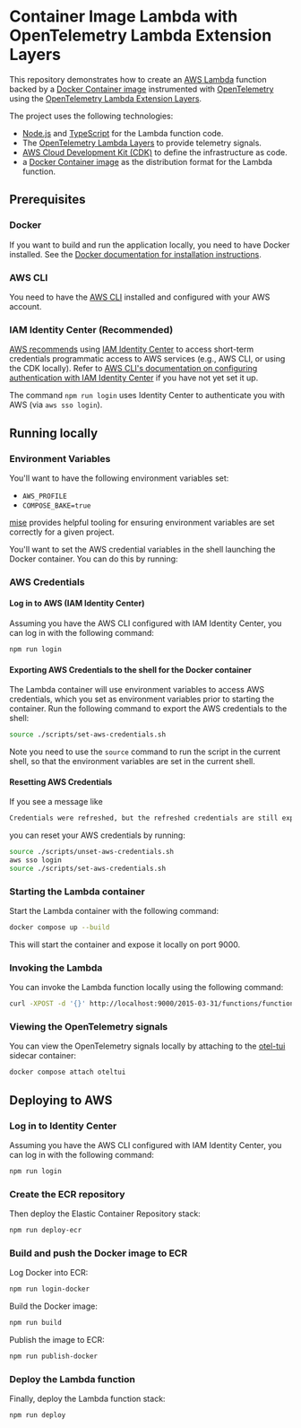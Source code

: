 # Container Image Lambda with OpenTelemetry Lambda Extension Layers

This repository demonstrates how to create an [AWS Lambda](https://docs.aws.amazon.com/lambda/) function backed by a [Docker Container image](https://docs.aws.amazon.com/lambda/latest/dg/images-create.html) instrumented with [OpenTelemetry](https://opentelemetry.io/) using the [OpenTelemetry Lambda Extension Layers](https://github.com/open-telemetry/opentelemetry-lambda/).

The project uses the following technologies:

- [Node.js](https://nodejs.org/) and [TypeScript](https://www.typescriptlang.org/) for the Lambda function code.
- The [OpenTelemetry Lambda Layers](https://github.com/open-telemetry/opentelemetry-lambda) to provide telemetry signals.
- [AWS Cloud Development Kit (CDK)](https://aws.amazon.com/cdk/) to define the infrastructure as code.
- a [Docker Container image](https://docs.aws.amazon.com/lambda/latest/dg/images-create.html) as the distribution format for the Lambda function.

## Prerequisites

### Docker

If you want to build and run the application locally, you need to have Docker installed.
See the [Docker documentation for installation instructions](https://docs.docker.com/get-docker/).

### AWS CLI

You need to have the [AWS CLI](https://aws.amazon.com/cli/) installed and configured with your AWS account.

### IAM Identity Center (Recommended)

[AWS recommends](https://docs.aws.amazon.com/cli/latest/userguide/cli-chap-authentication.html) using [IAM Identity Center](https://docs.aws.amazon.com/singlesignon/latest/userguide/what-is.html) to access short-term credentials programmatic access to AWS services (e.g., AWS CLI, or using the CDK locally).
Refer to [AWS CLI's documentation on configuring authentication with IAM Identity Center](https://docs.aws.amazon.com/cli/latest/userguide/cli-configure-sso.html) if you have not yet set it up.

The command `npm run login` uses Identity Center to authenticate you with AWS (via `aws sso login`).

## Running locally

### Environment Variables

You'll want to have the following environment variables set:

- `AWS_PROFILE`
- `COMPOSE_BAKE=true`

[mise](https://mise.jdx.dev/) provides helpful tooling for ensuring environment variables are set correctly for a given project.

You'll want to set the AWS credential variables in the shell launching the Docker container. You can do this by running:

### AWS Credentials

#### Log in to AWS (IAM Identity Center)

Assuming you have the AWS CLI configured with IAM Identity Center, you can log in with the following command:

```sh
npm run login
```

#### Exporting AWS Credentials to the shell for the Docker container

The Lambda container will use environment variables to access AWS credentials, which you set as environment variables prior to starting the container.
Run the following command to export the AWS credentials to the shell:

```sh
source ./scripts/set-aws-credentials.sh
```

Note you need to use the `source` command to run the script in the current shell, so that the environment variables are set in the current shell.

#### Resetting AWS Credentials

If you see a message like

```txt
Credentials were refreshed, but the refreshed credentials are still expired.
```

you can reset your AWS credentials by running:

```sh
source ./scripts/unset-aws-credentials.sh
aws sso login
source ./scripts/set-aws-credentials.sh
```

### Starting the Lambda container

Start the Lambda container with the following command:

```sh
docker compose up --build
```

This will start the container and expose it locally on port 9000.

### Invoking the Lambda

You can invoke the Lambda function locally using the following command:

```sh
curl -XPOST -d '{}' http://localhost:9000/2015-03-31/functions/function/invocations
```

### Viewing the OpenTelemetry signals

You can view the OpenTelemetry signals locally by attaching to the [otel-tui](https://github.com/ymtdzzz/otel-tui) sidecar container:

```sh
docker compose attach oteltui
```

## Deploying to AWS

### Log in to Identity Center

Assuming you have the AWS CLI configured with IAM Identity Center, you can log in with the following command:

```sh
npm run login
```

### Create the ECR repository

Then deploy the Elastic Container Repository stack:

```sh
npm run deploy-ecr
```

### Build and push the Docker image to ECR

Log Docker into ECR:

```sh
npm run login-docker
```

Build the Docker image:

```sh
npm run build
```

Publish the image to ECR:

```sh
npm run publish-docker
```

### Deploy the Lambda function

Finally, deploy the Lambda function stack:

```sh
npm run deploy
```
